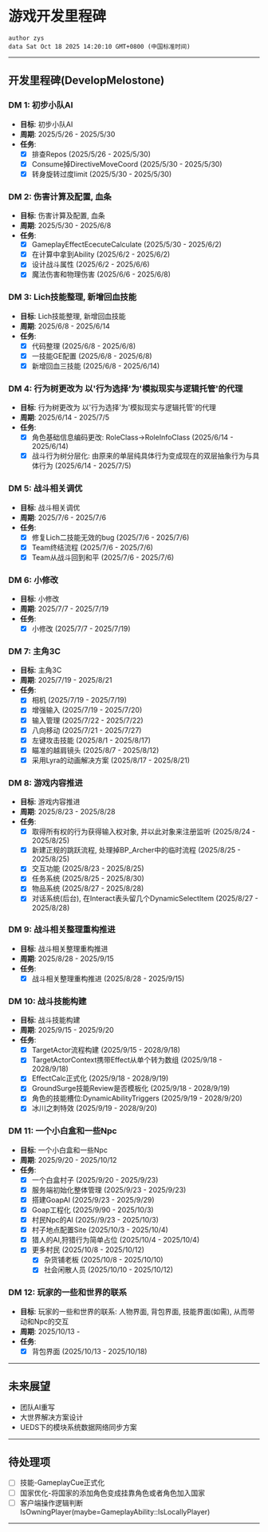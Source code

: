 # 游戏开发里程碑
```
author zys
data Sat Oct 18 2025 14:20:10 GMT+0800 (中国标准时间)
```
---
## 开发里程碑(DevelopMelostone)
### DM 1: 初步小队AI
- **目标**: 初步小队AI
- **周期**: 2025/5/26 - 2025/5/30
- **任务**:
    - [x] 排查Repos (2025/5/26 - 2025/5/30)
    - [x] Consume掉DirectiveMoveCoord (2025/5/30 - 2025/5/30)
    - [x] 转身旋转过度limit (2025/5/30 - 2025/5/30)
### DM 2: 伤害计算及配置, 血条
- **目标**: 伤害计算及配置, 血条
- **周期**: 2025/5/30 - 2025/6/8
- **任务**:
    - [x] GameplayEffectEcecuteCalculate (2025/5/30 - 2025/6/2)
    - [x] 在计算中拿到Ability (2025/6/2 - 2025/6/2)
    - [x] 设计战斗属性 (2025/6/2 - 2025/6/6)
    - [x] 魔法伤害和物理伤害 (2025/6/6 - 2025/6/8)
### DM 3: Lich技能整理, 新增回血技能
- **目标**: Lich技能整理, 新增回血技能
- **周期**: 2025/6/8 - 2025/6/14
- **任务**:
    - [x] 代码整理 (2025/6/8 - 2025/6/8)
    - [x] 一技能GE配置 (2025/6/8 - 2025/6/8)
    - [x] 新增回血三技能 (2025/6/8 - 2025/6/14)
### DM 4: 行为树更改为 以'行为选择'为'模拟现实与逻辑托管'的代理
- **目标**: 行为树更改为 以'行为选择'为'模拟现实与逻辑托管'的代理
- **周期**: 2025/6/14 - 2025/7/5
- **任务**:
    - [x] 角色基础信息编码更改: RoleClass->RoleInfoClass (2025/6/14 - 2025/6/14)
    - [x] 战斗行为树分层化: 由原来的单层纯具体行为变成现在的双层抽象行为与具体行为 (2025/6/14 - 2025/7/5)
### DM 5: 战斗相关调优
- **目标**: 战斗相关调优
- **周期**: 2025/7/6 - 2025/7/6
- **任务**:
    - [x] 修复Lich二技能无效的bug (2025/7/6 - 2025/7/6)
    - [x] Team终结流程 (2025/7/6 - 2025/7/6)
    - [x] Team从战斗回到和平 (2025/7/6 - 2025/7/6)
### DM 6: 小修改
- **目标**: 小修改
- **周期**: 2025/7/7 - 2025/7/19
- **任务**:
    - [x] 小修改 (2025/7/7 - 2025/7/19)
### DM 7: 主角3C
- **目标**: 主角3C
- **周期**: 2025/7/19 - 2025/8/21
- **任务**:
    - [x] 相机 (2025/7/19 - 2025/7/19)
    - [x] 增强输入 (2025/7/19 - 2025/7/20)
    - [x] 输入管理 (2025/7/22 - 2025/7/22)
    - [x] 八向移动 (2025/7/21 - 2025/7/27)
    - [x] 左键攻击技能 (2025/8/1 - 2025/8/17)
    - [x] 瞄准的越肩镜头 (2025/8/7 - 2025/8/12)
    - [x] 采用Lyra的动画解决方案 (2025/8/17 - 2025/8/21)
### DM 8: 游戏内容推进
- **目标**: 游戏内容推进
- **周期**: 2025/8/23 - 2025/8/28
- **任务**:
    - [x] 取得所有权的行为获得输入权对象, 并以此对象来注册监听 (2025/8/24 - 2025/8/25)
    - [x] 新建正规的跳跃流程, 处理掉BP_Archer中的临时流程 (2025/8/25 - 2025/8/25)
    - [x] 交互功能 (2025/8/23 - 2025/8/25)
    - [x] 任务系统 (2025/8/25 - 2025/8/30)
    - [x] 物品系统 (2025/8/27 - 2025/8/28)
    - [x] 对话系统(后台), 在Interact表头留几个DynamicSelectItem (2025/8/27 - 2025/8/28)
### DM 9: 战斗相关整理重构推进
- **目标**: 战斗相关整理重构推进
- **周期**: 2025/8/28 - 2025/9/15
- **任务**:
    - [x] 战斗相关整理重构推进 (2025/8/28 - 2025/9/15)
### DM 10: 战斗技能构建
- **目标**: 战斗技能构建
- **周期**: 2025/9/15 - 2025/9/20
- **任务**:
    - [x] TargetActor流程构建 (2025/9/15 - 2028/9/18)
    - [x] TargetActorContext携带Effect从单个转为数组 (2025/9/18 - 2028/9/18)
    - [x] EffectCalc正式化 (2025/9/18 - 2028/9/19)
    - [x] GroundSurge技能Review是否模板化 (2025/9/18 - 2028/9/19)
    - [x] 角色的技能槽位:DynamicAbilityTriggers (2025/9/19 - 2028/9/20)
    - [x] 冰川之刺特效 (2025/9/19 - 2028/9/20)
### DM 11: 一个小白盒和一些Npc
- **目标**: 一个小白盒和一些Npc
- **周期**: 2025/9/20 - 2025/10/12
- **任务**:
    - [x] 一个白盒村子 (2025/9/20 - 2025/9/23)
    - [x] 服务端初始化整体管理 (2025/9/23 - 2025/9/23)
    - [x] 搭建GoapAI (2025/9/23 - 2025/9/29)
    - [x] Goap工程化 (2025/9/90 - 2025/10/3)
    - [x] 村民Npc的AI (2025//9/23 - 2025/10/3)
    - [x] 村子地点配置Site (2025/10/3 - 2025/10/4)
    - [x] 猎人的AI,狩猎行为简单占位 (2025/10/4 - 2025/10/4)
    - [x] 更多村民 (2025/10/8 - 2025/10/12)
        - [x] 杂货铺老板 (2025/10/8 - 2025/10/10)
        - [x] 社会闲散人员 (2025/10/10 - 2025/10/12)
### DM 12: 玩家的一些和世界的联系
- **目标**: 玩家的一些和世界的联系: 人物界面, 背包界面, 技能界面(如需), 从而带动和Npc的交互
- **周期**: 2025/10/13 -
- **任务**:
    - [x] 背包界面 (2025/10/13 - 2025/10/18)
---
## 未来展望
- 团队AI重写
- 大世界解决方案设计
- UEDS下的模块系统数据网络同步方案
---
## 待处理项
- [ ] 技能-GameplayCue正式化
- [ ] 国家优化-将国家的添加角色变成挂靠角色或者角色加入国家
- [ ] 客户端操作逻辑判断IsOwningPlayer(maybe=GameplayAbility::IsLocallyPlayer)
---